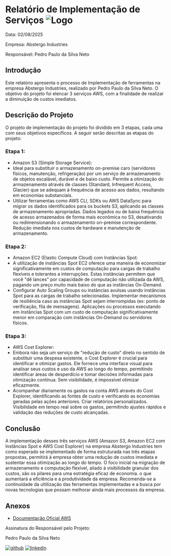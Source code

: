 # Relatório de Implementação de Serviços ![Logo](https://www.mcmtelecom.com/hubfs/AWS_logo_New.png)

Data: 02/08/2025

Empresa: Abstergo Industries

Responsável: Pedro Paulo da Silva Neto

## Introdução

  Este relatório apresenta o processo de Implementação de ferramentas na empresa Abstergo Industries, realizado por Pedro Paulo da Silva Neto.
O objetivo do projeto foi elencar 3 serviços AWS, com a finalidade de realizar a diminuição de custos imediatos.

## Descrição do Projeto

  O projeto de implementação do projeto foi dividido em 3 etapas, cada uma com seus objetivos específicos.
A seguir serão descritas as etapas do projeto:

### Etapa 1:

- Amazon S3 (Simple Storage Service):
- Ideal para substituir o armazenamento on-premise caro (servidores físicos, manutenção, refrigeração) por um serviço de armazenamento de objetos escalável, durável e de baixo custo. Permite a otimização do armazenamento através de classes (Standard, Infrequent Access, Glacier) que se adequam à frequência de acesso aos dados, resultando em economias substanciais.
- Utilizar ferramentas como AWS CLI, SDKs ou AWS DataSync para migrar os dados identificados para os buckets S3, aplicando as classes de armazenamento apropriadas.
Dados legados ou de baixa frequência de acesso armazenados de forma mais econômica no S3, desativando ou redimensionando o armazenamento on-premise correspondente. Redução imediata nos custos de hardware e manutenção de armazenamento.

### Etapa 2:

- Amazon EC2 (Elastic Compute Cloud) com Instâncias Spot:
- A utilização de instâncias Spot EC2 oferece uma maneira de economizar significativamente em custos de computação para cargas de trabalho flexíveis e tolerantes a interrupções. Estas instâncias permitem que você "dê lances" por capacidade de computação não utilizada da AWS, pagando um preço muito mais baixo do que as instâncias On-Demand.
- Configurar Auto Scaling Groups ou instâncias avulsas usando instâncias Spot para as cargas de trabalho selecionadas. Implementar mecanismos de resiliência caso as instâncias Spot sejam interrompidas (ex: ponto de verificação, fila de mensagens).
Aplicações ou processos executando em instâncias Spot com um custo de computação significativamente menor em comparação com instâncias On-Demand ou servidores físicos.

### Etapa 3:

- AWS Cost Explorer:
- Embora não seja um serviço de "redução de custo" direto no sentido de substituir uma despesa existente, o Cost Explorer é crucial para identificar e otimizar gastos. Ele fornece uma interface visual para analisar seus custos e uso da AWS ao longo do tempo, permitindo identificar áreas de desperdício e tomar decisões informadas para otimização contínua. Sem visibilidade, é impossível otimizar eficazmente.
- Acompanhar diariamente os gastos na conta AWS através do Cost Explorer, identificando as fontes de custo e verificando as economias geradas pelas ações anteriores. Criar relatórios personalizados.
Visibilidade em tempo real sobre os gastos, permitindo ajustes rápidos e validação das reduções de custo alcançadas.

## Conclusão

  A implementação desses três serviços AWS (Amazon S3, Amazon EC2 com Instâncias Spot e AWS Cost Explorer) na empresa Abstergo Industries tem como esperado se implementado de forma estruturada nas três etapas propostas, permitirá à empresa obter uma redução de custos imediata e sustentar essa otimização ao longo do tempo. O foco inicial na migração de armazenamento e computação flexível, aliado à visibilidade granular dos custos, são os pilares para uma estratégia eficaz de economia. o que aumentará a eficiência e a produtividade da empresa. Recomenda-se a continuidade da ultilização das ferramentas implementadas e a busca por novas tecnologias que possam melhorar ainda mais processos da empresa.

## Anexos

 - [Documentação Oficial AWS](https://docs.aws.amazon.com/pt_br/)

Assinatura do Responsável pelo Projeto:

Pedro Paulo da Silva Neto

[![github](https://img.shields.io/badge/github-000?style=for-the-badge&logo=github&logoColor=white)](https://github.com/PEDROPAULONETO/k8s-projeto1-app-base/)
[![linkedin](https://img.shields.io/badge/linkedin-0A66C2?style=for-the-badge&logo=linkedin&logoColor=white)](https://www.linkedin.com/in/pedro-paulo-da-silva-neto-8b8a20368/)
